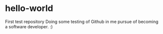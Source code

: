 # hello-world
First test repository
Doing some testing of Github in me pursue of becoming a software developer. :)
